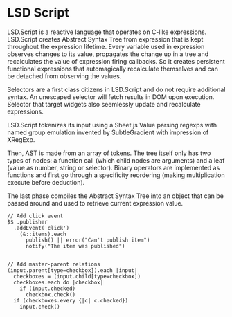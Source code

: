 # LSD Script

LSD.Script is a reactive language that operates on C-like expressions. LSD.Script creates
Abstract Syntax Tree from expression that is kept throughout the expression lifetime. 
Every variable used in expression observes changes to its value, propagates the change
up in a tree and recalculates the value of expression firing callbacks. So it creates 
persistent functional expressions that automagically recalculate themselves and can 
be detached from observing the values. 

Selectors are a first class citizens in LSD.Script and do not require additional syntax. 
An unescaped selector will fetch results in DOM upon execution. Selector that target 
widgets also seemlessly update and recalculate expressions.

LSD.Script tokenizes its input using a Sheet.js Value parsing regexps with named group
emulation invented by SubtleGradient with impression of XRegExp.

Then, AST is made from an array of tokens. The tree itself only has two types of nodes:
a function call (which child nodes are arguments) and a leaf (value as number, string 
or selector). Binary operators are implemented as functions and first go through a 
specificity reordering (making multiplication execute before deduction).

The last phase compiles the Abstract Syntax Tree into an object that can be passed 
around and used to retrieve current expression value.



    // Add click event
    $$ .publisher
      .addEvent('click')
        (&::items).each
          publish() || error("Can't publish item")
          notify("The item was published")
  
  
    // Add master-parent relations
    (input.parent[type=checkbox]).each |input|
      checkboxes = (input.child[type=checkbox])
      checkboxes.each do |checkbox|
        if (input.checked)
          checkbox.check()
      if (checkboxes.every {|c| c.checked})
        input.check()